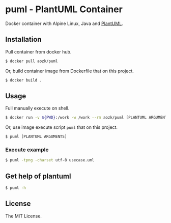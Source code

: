 puml - PlantUML Container
==========

Docker container with Alpine Linux, Java and [PlantUML](http://plantuml.com/).

## Installation

Pull container from docker hub.

```sh
$ docker pull aozk/puml
```

Or, build container image from Dockerfile that on this project.

```sh
$ docker build .
```

## Usage

Full manually execute on shell.

```sh
$ docker run -v ${PWD}:/work -w /work --rm aozk/puml [PLANTUML ARGUMENTS]
```

Or, use image execute script `puml` that on this project.

```sh
$ puml [PLANTUML ARGUMENTS]
```

### Execute example

```sh
$ puml -tpng -charset utf-8 usecase.uml
```

## Get help of plantuml

```sh
$ puml -h
```

## License
The MIT License.
